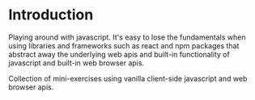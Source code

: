 # Introduction
Playing around with javascript. It's easy to lose the fundamentals when using libraries and frameworks such as react and npm packages that abstract away the underlying web apis and built-in functionality of javascript and built-in web browser apis.

Collection of mini-exercises using vanilla client-side javascript and web browser apis.